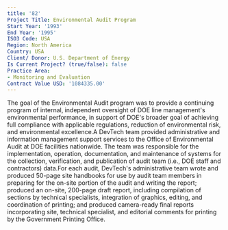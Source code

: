 ```yaml
---
title: '82'
Project Title: Environmental Audit Program
Start Year: '1993'
End Year: '1995'
ISO3 Code: USA
Region: North America
Country: USA
Client/ Donor: U.S. Department of Energy
Is Current Project? (true/false): false
Practice Area:
- Monitoring and Evaluation
Contract Value USD: '1084335.00'
---
```


The goal of the Environmental Audit program was to provide a continuing program of internal, independent oversight of DOE line management's environmental performance, in support of DOE's broader goal of achieving full compliance with applicable regulations, reduction of environmental risk, and environmental excellence.A DevTech team provided administrative and information management support services to the Office of Environmental Audit at DOE facilities nationwide. The team was responsible for the implementation, operation, documentation, and maintenance of systems for the collection, verification, and publication of audit team (i.e., DOE staff and contractors) data.For each audit, DevTech's administrative team wrote and produced 50-page site handbooks for use by audit team members in preparing for the on-site portion of the audit and writing the report; produced an on-site, 200-page draft report, including compilation of sections by technical specialists, integration of graphics, editing, and coordination of printing; and produced camera-ready final reports incorporating site, technical specialist, and editorial comments for printing by the Government Printing Office.